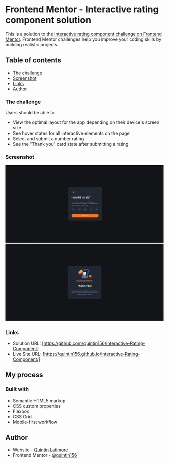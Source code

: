 # Frontend Mentor - Interactive rating component solution

This is a solution to the [Interactive rating component challenge on Frontend Mentor](https://www.frontendmentor.io/challenges/interactive-rating-component-koxpeBUmI). Frontend Mentor challenges help you improve your coding skills by building realistic projects. 

## Table of contents

- [The challenge](#the-challenge)
- [Screenshot](#screenshot)
- [Links](#links)
- [Author](#author)


### The challenge

Users should be able to:

- View the optimal layout for the app depending on their device's screen size
- See hover states for all interactive elements on the page
- Select and submit a number rating
- See the "Thank you" card state after submitting a rating

### Screenshot

![](images/Screenshot%202022-09-16%20193128.jpg)
![](images/Screenshot%202022-09-16%20193206.jpg)


### Links

- Solution URL: [https://github.com/quintin156/Interactive-Rating-Component]
- Live Site URL: [https://quintin156.github.io/Interactive-Rating-Component/]

## My process

### Built with

- Semantic HTML5 markup
- CSS custom properties
- Flexbox
- CSS Grid
- Mobile-first workflow

## Author

- Website - [Quintin Latimore](https://www.quintin-latimore.com)
- Frontend Mentor - [@quintin156](https://www.frontendmentor.io/profile/quintin156)

